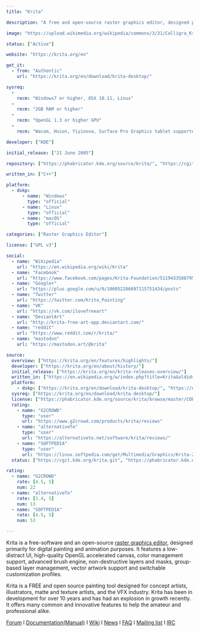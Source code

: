 ```yaml
---
title: "Krita"

description: "A free and open-source raster graphics editor, designed primarily for digital painting and animation purposes."

image: "https://upload.wikimedia.org/wikipedia/commons/3/31/Calligra_Krita_icon.svg"

status: ["Active"]

website: "https://krita.org/en"

get_it:
  - from: "Authentic"
    url: "https://krita.org/en/download/krita-desktop/"

sysreq:
  -
    recm: "Windows7 or higher, OSX 10.11, Linux"
  -
    recm: "2GB RAM or higher"
  -
    recm: "OpenGL 1.3 or higher GPU"
  -
    recm: "Wacom, Huion, Yiyinova, Surface Pro Graphics tablet supported"

developer: ["KDE"]

initial_release: ["21 June 2005"]

repository: ["https://phabricator.kde.org/source/krita/", "https://cgit.kde.org/krita.git"]

written_in: ["C++"]

platform:
  - dskp:
      - name: "Windows"
        type: "official"
      - name: "Linux"
        type: "official"
      - name: "macOS"
        type: "official"

categories: ["Raster Graphics Editor"]

license: ["GPL v3"]

social:
  - name: "Wikipedia"
    url: "https://en.wikipedia.org/wiki/Krita"
  - name: "Facebook"
    url: "https://www.facebook.com/pages/Krita-Foundation/511943358879536"
  - name: "Google+"
    url: "https://plus.google.com/u/0/106052286697115751434/posts"
  - name: "Twitter"
    url: "https://twitter.com/Krita_Painting"
  - name: "VK"
    url: "https://vk.com/ilovefreeart"
  - name: "DeviantArt"
    url: "http://krita-free-art-app.deviantart.com/"
  - name: "reddit"
    url: "https://www.reddit.com/r/krita/"
  - name: "mastodon"
    url: "https://mastodon.art/@krita"

source:
  overview: ["https://krita.org/en/features/highlights/"]
  developer: ["https://krita.org/en/about/history/"]
  initial_release: ["https://krita.org/en/krita-releases-overview/"]
  written_in: ["https://en.wikipedia.org/w/index.php?title=Krita&oldid=877276791", "https://krita.org/en/get-involved/developers/"]
  platform:
    - dskp: ["https://krita.org/en/download/krita-desktop/", "https://en.wikipedia.org/w/index.php?title=Krita&oldid=877276791"]
  sysreq: ["https://krita.org/en/download/krita-desktop/"]
  license: ["https://phabricator.kde.org/source/krita/browse/master/COPYING"]
  rating:
    - name: "G2CROWD"
      type: "user"
      url: "https://www.g2crowd.com/products/krita/reviews"
    - name: "alternativeTo"
      type: "user"
      url: "https://alternativeto.net/software/krita/reviews/"
    - name: "SOFTPEDIA"
      type: "user"
      url: "https://linux.softpedia.com/get/Multimedia/Graphics/Krita-2254.shtml"
  status: ["https://cgit.kde.org/krita.git", "https://phabricator.kde.org/source/krita/repository/master/"]

rating:
  - name: "G2CROWD"
    rate: [4.5, 5]
    num: 22
  - name: "alternativeTo"
    rate: [3.4, 5]
    num: 13
  - name: "SOFTPEDIA"
    rate: [4.5, 5]
    num: 53

---
```

  Krita is a free-software and an open-source [raster graphics editor](/categories/raster-graphics-editor), designed primarily for digital painting and animation purposes. It features a low-distract UI, high-quality OpenGL accelerated canvas, color management support, advanced brush engine, non-destructive layers and masks, group-based layer management, vector artwork support and switchable customization profiles.
  
  Krita is a FREE and open source painting tool designed for concept artists, illustrators, matte and texture artists, and the VFX industry. Krita has been in development for over 10 years and has had an explosion in growth recently. It offers many common and innovative features to help the amateur and professional alike.
  
  [Forum](https://forum.kde.org/viewforum.php?f=136) I [Documentation(Manual)](https://docs.krita.org/en/) I [Wiki](https://userbase.kde.org/Krita/en) I [News](https://krita.org/en/news/) I [FAQ](https://docs.krita.org/en/KritaFAQ.html) I [Mailing list](https://krita.org/en/mailing-lists/) I [IRC](https://krita.org/en/irc/)
